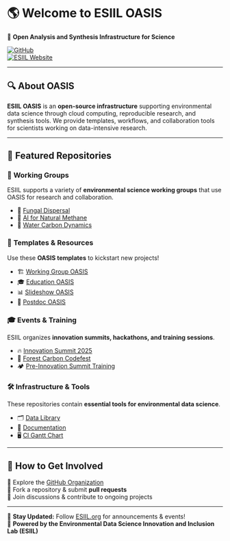 # 🌎 Welcome to ESIIL OASIS  
🚀 **Open Analysis and Synthesis Infrastructure for Science**  

[![GitHub](https://img.shields.io/badge/GitHub-ESIIL--OASIS-blue?logo=github)](https://github.com/CU-ESIIL/home)  
[![ESIIL Website](https://img.shields.io/badge/ESIIL-Website-orange)](https://esiil.org)  

---

## 🔍 About OASIS  
**ESIIL OASIS** is an **open-source infrastructure** supporting environmental data science through cloud computing, reproducible research, and synthesis tools. We provide templates, workflows, and collaboration tools for scientists working on data-intensive research.  

---

## 📂 Featured Repositories  

### 🔬 **Working Groups**  
ESIIL supports a variety of **environmental science working groups** that use OASIS for research and collaboration.  

- 🌱 [Fungal Dispersal](https://github.com/CU-ESIIL/fungal_dispersal)  
- 💨 [AI for Natural Methane](https://github.com/CU-ESIIL/AI-for-Natural-Methane)  
- 🌊 [Water Carbon Dynamics](https://github.com/CU-ESIIL/water_carbon_dynamics)  

### 📄 **Templates & Resources**  
Use these **OASIS templates** to kickstart new projects!  

- 🏗 [Working Group OASIS](https://github.com/CU-ESIIL/Working_group_OASIS)  
- 🎓 [Education OASIS](https://github.com/CU-ESIIL/Education_OASIS)  
- 📊 [Slideshow OASIS](https://github.com/CU-ESIIL/Slideshow_OASIS)  
- 📝 [Postdoc OASIS](https://github.com/CU-ESIIL/Postdoc_OASIS)  

### 🎓 **Events & Training**  
ESIIL organizes **innovation summits, hackathons, and training sessions**.  

- 🔥 [Innovation Summit 2025](https://github.com/CU-ESIIL/Innovation-Summit-2025)  
- 🌳 [Forest Carbon Codefest](https://github.com/CU-ESIIL/forest-carbon-codefest)  
- 🏕 [Pre-Innovation Summit Training](https://github.com/CU-ESIIL/pre-innovation-summit-training)  

### 🛠️ **Infrastructure & Tools**  
These repositories contain **essential tools for environmental data science**.  

- 🗂 [Data Library](https://github.com/CU-ESIIL/data-library)  
- 📖 [Documentation](https://github.com/CU-ESIIL/documentation)  
- 🖥 [CI Gantt Chart](https://github.com/CU-ESIIL/CI-gantt-chart)  

---

## 📢 How to Get Involved  
🔹 Explore the [GitHub Organization](https://github.com/CU-ESIIL)  
🔹 Fork a repository & submit **pull requests**  
🔹 Join discussions & contribute to ongoing projects  

---

📌 **Stay Updated:** Follow [ESIIL.org](https://esiil.org) for announcements & events!  
🚀 **Powered by the Environmental Data Science Innovation and Inclusion Lab (ESIIL)**  
